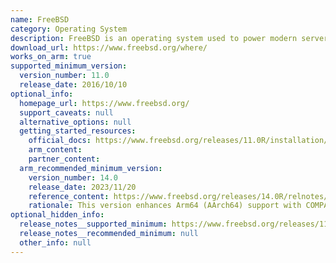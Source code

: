 ```yaml
---
name: FreeBSD
category: Operating System
description: FreeBSD is an operating system used to power modern servers, desktops, and embedded platforms.
download_url: https://www.freebsd.org/where/
works_on_arm: true
supported_minimum_version:
  version_number: 11.0
  release_date: 2016/10/10
optional_info:
  homepage_url: https://www.freebsd.org/
  support_caveats: null
  alternative_options: null
  getting_started_resources:
    official_docs: https://www.freebsd.org/releases/11.0R/installation/
    arm_content:
    partner_content:
  arm_recommended_minimum_version:
    version_number: 14.0
    release_date: 2023/11/20
    reference_content: https://www.freebsd.org/releases/14.0R/relnotes/
    rationale: This version enhances Arm64 (AArch64) support with COMPAT_LIB32, enabling 32-bit Armv7 binaries to run natively on Arm64 systems. The SMP system now supports up to 1024 cores on amd64 and arm64. Many kernel CPU sets are now dynamically allocated to avoid consuming excessive memory. Kinst (DTrace) has been ported to Arm64, enabling fine-grained kernel instruction tracing. Cloud readiness has advanced with official Arm64 images for Azure. Both UFS and experimental ZFS images are available. Gen2 VMs are now supported. LLVM’s AddressSanitizer can now be used in arm64 kernels as well as amd64.
optional_hidden_info:
  release_notes__supported_minimum: https://www.freebsd.org/releases/11.0R/announce/
  release_notes__recommended_minimum: null
  other_info: null
---
```

